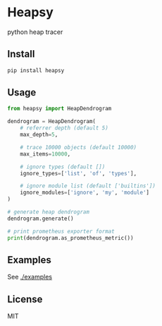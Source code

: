 # Heapsy

python heap tracer

## Install

``` sh
pip install heapsy
```

## Usage

``` python
from heapsy import HeapDendrogram

dendrogram = HeapDendrogram(
    # referrer depth (default 5)
    max_depth=5,

    # trace 10000 objects (default 10000)
    max_items=10000,

    # ignore types (default [])
    ignore_types=['list', 'of', 'types'],

    # ignore module list (default ['builtins'])
    ignore_modules=['ignore', 'my', 'module']
)

# generate heap dendrogram
dendrogram.generate()

# print prometheus exporter format
print(dendrogram.as_prometheus_metric())
```

## Examples

See [./examples](./examples)

## License

MIT
